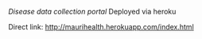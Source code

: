 *Disease data collection portal*
Deployed via heroku

Direct link: http://maurihealth.herokuapp.com/index.html
